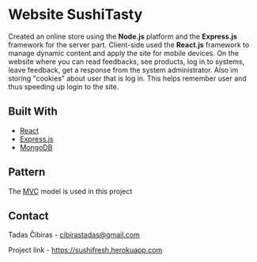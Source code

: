 # Website SushiTasty

Created an online store using the **Node.js** platform and the **Express.js** framework for the server part. Client-side used the **React.js** framework to manage dynamic content and apply the site for mobile devices. On the website where you can read feedbacks, see products, log in to systems, leave feedback, get a response from the system administrator. Also im storing "cookies" about user that is log in. This helps remember user and thus speeding up login to the site.

## Built With

- [React](https://reactjs.org/)
- [Express.js](https://expressjs.com/)
- [MongoDB](https://www.mongodb.com/)

## Pattern

The [MVC](https://www.sitepoint.com/node-js-mvc-application/) model is used in this project

## Contact

Tadas Čibiras - cibirastadas@gmail.com

Project link - https://sushifresh.herokuapp.com
